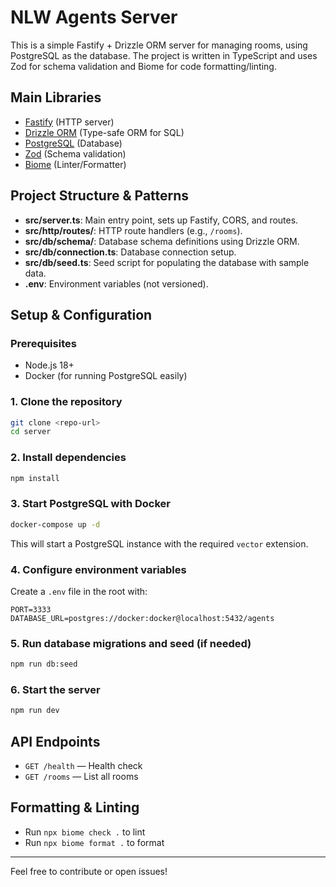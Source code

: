 # NLW Agents Server

This is a simple Fastify + Drizzle ORM server for managing rooms, using PostgreSQL as the database. The project is written in TypeScript and uses Zod for schema validation and Biome for code formatting/linting.

## Main Libraries
- [Fastify](https://fastify.dev/) (HTTP server)
- [Drizzle ORM](https://orm.drizzle.team/) (Type-safe ORM for SQL)
- [PostgreSQL](https://www.postgresql.org/) (Database)
- [Zod](https://zod.dev/) (Schema validation)
- [Biome](https://biomejs.dev/) (Linter/Formatter)

## Project Structure & Patterns
- **src/server.ts**: Main entry point, sets up Fastify, CORS, and routes.
- **src/http/routes/**: HTTP route handlers (e.g., `/rooms`).
- **src/db/schema/**: Database schema definitions using Drizzle ORM.
- **src/db/connection.ts**: Database connection setup.
- **src/db/seed.ts**: Seed script for populating the database with sample data.
- **.env**: Environment variables (not versioned).

## Setup & Configuration

### Prerequisites
- Node.js 18+
- Docker (for running PostgreSQL easily)

### 1. Clone the repository
```sh
git clone <repo-url>
cd server
```

### 2. Install dependencies
```sh
npm install
```

### 3. Start PostgreSQL with Docker
```sh
docker-compose up -d
```

This will start a PostgreSQL instance with the required `vector` extension.

### 4. Configure environment variables
Create a `.env` file in the root with:
```
PORT=3333
DATABASE_URL=postgres://docker:docker@localhost:5432/agents
```

### 5. Run database migrations and seed (if needed)
```sh
npm run db:seed
```

### 6. Start the server
```sh
npm run dev
```

## API Endpoints
- `GET /health` — Health check
- `GET /rooms` — List all rooms

## Formatting & Linting
- Run `npx biome check .` to lint
- Run `npx biome format .` to format

---

Feel free to contribute or open issues! 